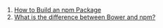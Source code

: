 1. [How to Build an npm Package](http://blog.teamtreehouse.com/build-npm-package#comments)
1. [What is the difference between Bower and npm?](http://stackoverflow.com/questions/18641899/what-is-the-difference-between-bower-and-npm)
